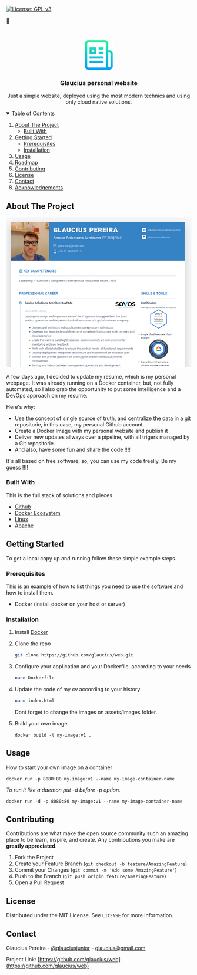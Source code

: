 <!--
*** Thanks for checking out the Best-README-Template. If you have a suggestion
*** that would make this better, please fork the repo and create a pull request
*** or simply open an issue with the tag "enhancement".
*** Thanks again! Now go create something AMAZING! :D
-->



<!-- PROJECT SHIELDS -->
<!--
*** I'm using markdown "reference style" links for readability.
*** Reference links are enclosed in brackets [ ] instead of parentheses ( ).
*** See the bottom of this document for the declaration of the reference variables
*** for contributors-url, forks-url, etc. This is an optional, concise syntax you may use.
*** https://www.markdownguide.org/basic-syntax/#reference-style-links
-->
[![License: GPL v3](https://img.shields.io/badge/License-GPLv3-blue.svg)](https://www.gnu.org/licenses/gpl-3.0)

🐋

<!-- PROJECT LOGO -->
<br />
<p align="center">
  <a href="https://github.com/othneildrew/Best-README-Template">
    <img src="images/logo.png" alt="Logo" width="80" height="80">
  </a>

  <h3 align="center">Glaucius personal website</h3>

  <p align="center">
    Just a simple website, deployed using the most modern technics and using only cloud native solutions. 

  </p>
</p>



<!-- TABLE OF CONTENTS -->
<details open="open">
  <summary>Table of Contents</summary>
  <ol>
    <li>
      <a href="#about-the-project">About The Project</a>
      <ul>
        <li><a href="#built-with">Built With</a></li>
      </ul>
    </li>
    <li>
      <a href="#getting-started">Getting Started</a>
      <ul>
        <li><a href="#prerequisites">Prerequisites</a></li>
        <li><a href="#installation">Installation</a></li>
      </ul>
    </li>
    <li><a href="#usage">Usage</a></li>
    <li><a href="#roadmap">Roadmap</a></li>
    <li><a href="#contributing">Contributing</a></li>
    <li><a href="#license">License</a></li>
    <li><a href="#contact">Contact</a></li>
    <li><a href="#acknowledgements">Acknowledgements</a></li>
  </ol>
</details>



<!-- ABOUT THE PROJECT -->
## About The Project

[![Product Name Screen Shot][product-screenshot]](https://example.com)

A few days ago, I decided to update my resume, which is my personal webpage. It was already running on a Docker container, but, not fully automated, so I also grab the opportunity to put some intelligence and a DevOps approach on my resume. 

Here's why:
* Use the concept of single source of truth, and centralize the data in a git repositorie, in this case, my personal Github account.
* Create a Docker Image with my personal website and publish it
* Deliver new updates allways over a pipeline, with all trigers managed by a Git repositorie.
* And also, have some fun and share the code !!!!

It`s all based on free software, so, you can use my code freelly. Be my guess !!!!


### Built With

This is the full stack of solutions and pieces.
* [Github](https://github.com)
* [Docker Ecosystem](https://docker.com)
* [Linux](https://kernel.org)
* [Apache](https://apache.org)




<!-- GETTING STARTED -->
## Getting Started

To get a local copy up and running follow these simple example steps.

### Prerequisites

This is an example of how to list things you need to use the software and how to install them.
* Docker (install docker on your host or server)

### Installation

1. Install [Docker](https://docs.docker.com/get-docker/)
2. Clone the repo
   ```sh
   git clone https://github.com/glaucius/web.git
   ```
3. Configure your application and your Dockerfile, according to your needs
   ```sh
   nano Dockerfile
   ```
3. Update the code of my cv according to your history
   ```sh
   nano index.html
   ```
   Dont forget to change the images on assets/images folder.

4. Build your own image
   ```JS
   docker build -t my-image:v1 .
   ```



<!-- USAGE EXAMPLES -->
## Usage

How to start your own image on a container
   ```JS
   docker run -p 8080:80 my-image:v1 --name my-image-container-name
   ```

_To run it like a daemon put -d before -p option._

   ```JS
   docker run -d -p 8080:80 my-image:v1 --name my-image-container-name
   ```




<!-- CONTRIBUTING -->
## Contributing

Contributions are what make the open source community such an amazing place to be learn, inspire, and create. Any contributions you make are **greatly appreciated**.

1. Fork the Project
2. Create your Feature Branch (`git checkout -b feature/AmazingFeature`)
3. Commit your Changes (`git commit -m 'Add some AmazingFeature'`)
4. Push to the Branch (`git push origin feature/AmazingFeature`)
5. Open a Pull Request



<!-- LICENSE -->
## License

Distributed under the MIT License. See `LICENSE` for more information.



<!-- CONTACT -->
## Contact

Glaucius Pereira - [@glauciusjunior](https://twitter.com/glauciusjunior) - glaucius@gmail.com

Project Link: [https://github.com/glaucius/web](https://github.com/glaucius/web)








<!-- MARKDOWN LINKS & IMAGES -->
<!-- https://www.markdownguide.org/basic-syntax/#reference-style-links -->
[contributors-shield]: https://img.shields.io/github/contributors/othneildrew/Best-README-Template.svg?style=for-the-badge
[contributors-url]: https://github.com/othneildrew/Best-README-Template/graphs/contributors
[forks-shield]: https://img.shields.io/github/forks/othneildrew/Best-README-Template.svg?style=for-the-badge
[forks-url]: https://github.com/othneildrew/Best-README-Template/network/members
[stars-shield]: https://img.shields.io/github/stars/othneildrew/Best-README-Template.svg?style=for-the-badge
[stars-url]: https://github.com/othneildrew/Best-README-Template/stargazers
[issues-shield]: https://img.shields.io/github/issues/othneildrew/Best-README-Template.svg?style=for-the-badge
[issues-url]: https://github.com/othneildrew/Best-README-Template/issues
[license-shield]: https://img.shields.io/github/license/othneildrew/Best-README-Template.svg?style=for-the-badge
[license-url]: https://github.com/othneildrew/Best-README-Template/blob/master/LICENSE.txt
[linkedin-shield]: https://img.shields.io/badge/-LinkedIn-black.svg?style=for-the-badge&logo=linkedin&colorB=555
[linkedin-url]: https://linkedin.com/in/othneildrew
[product-screenshot]: images/screenshot.png
